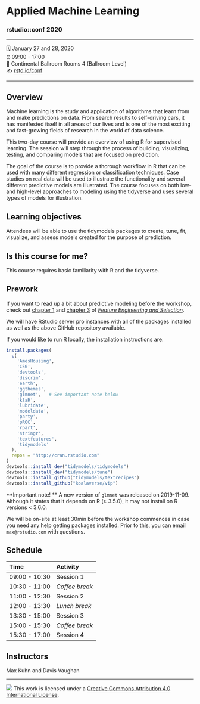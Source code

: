 Applied Machine Learning
================

### rstudio::conf 2020

-----

:spiral_calendar: January 27 and 28, 2020  
:alarm_clock:     09:00 - 17:00  
:hotel: Continental Ballroom Rooms 4 (Ballroom Level)      
:writing_hand:    [rstd.io/conf](http://rstd.io/conf)

-----

## Overview

Machine learning is the study and application of algorithms that learn from and make predictions on data. From search results to self-driving cars, it has manifested itself in all areas of our lives and is one of the most exciting and fast-growing fields of research in the world of data science. 

This two-day course will provide an overview of using R for supervised learning. The session will step through the process of building, visualizing, testing, and comparing models that are focused on prediction. 

The goal of the course is to provide a thorough workflow in R that can be used with many different regression or classification techniques. Case studies on real data will be used to illustrate the functionality and several different predictive models are illustrated. The course focuses on both low- and high-level approaches to modeling using the tidyverse and uses several types of models for illustration.

## Learning objectives

Attendees will be able to use the tidymodels packages to create, tune, fit, visualize, and assess models created for the purpose of prediction.

## Is this course for me?

This course requires basic familiarity with R and the tidyverse.

## Prework

If you want to read up a bit about predictive modeling before the workshop, check out [chapter 1](https://bookdown.org/max/FES/intro-intro.html) and [chapter 3](https://bookdown.org/max/FES/review-predictive-modeling-process.html) of [_Feature Engineering and Selection_](https://bookdown.org/max/FES/). 

We will have RStudio server pro instances with all of the packages installed as well as the above GitHub repository available. 

If you would like to run R locally, the installation instructions are:

```r
install.packages(
  c(
    'AmesHousing',
    'C50',
    'devtools',
    'discrim',
    'earth',
    'ggthemes',
    'glmnet',   # See important note below
    'klaR',
    'lubridate',
    'modeldata',
    'party',
    'pROC',
    'rpart',
    'stringr',
    'textfeatures',
    'tidymodels'
  ),
  repos = "http://cran.rstudio.com"
)
devtools::install_dev("tidymodels/tidymodels")
devtools::install_dev("tidymodels/tune")
devtools::install_github("tidymodels/textrecipes")
devtools::install_github("koalaverse/vip")
```

**Important note! **  A new version of `glmnet` was released on 2019-11-09. Although it states that it depends on R (≥ 3.5.0), it may not install on R versions < 3.6.0. 

We will be on-site at least 30min before the workshop commences in case you need any help getting packages installed. Prior to this, you can email `max@rstudio.com` with questions. 




## Schedule

| Time          | Activity         |
| :------------ | :--------------- |
| 09:00 - 10:30 | Session 1        |
| 10:30 - 11:00 | *Coffee break*   |
| 11:00 - 12:30 | Session 2        |
| 12:00 - 13:30 | *Lunch break*    |
| 13:30 - 15:00 | Session 3        |
| 15:00 - 15:30 | *Coffee break*   |
| 15:30 - 17:00 | Session 4        |

## Instructors

Max Kuhn and Davis Vaughan

-----

![](https://i.creativecommons.org/l/by/4.0/88x31.png) This work is
licensed under a [Creative Commons Attribution 4.0 International
License](https://creativecommons.org/licenses/by/4.0/).
